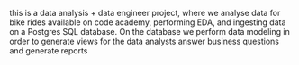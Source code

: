 this is a data analysis + data engineer project, where we analyse data for bike rides available on code academy,  performing EDA, and ingesting data on a Postgres SQL database. On the database we perform data modeling in order to generate views for the data analysts answer business questions and generate reports
